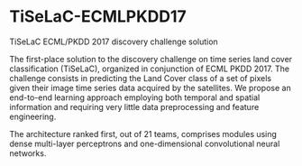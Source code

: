 # TiSeLaC-ECMLPKDD17
TiSeLaC ECML/PKDD 2017 discovery challenge solution

The first-place solution to the discovery challenge on time series land cover classification (TiSeLaC), organized in conjunction of ECML PKDD 2017. The challenge consists in predicting the Land Cover class of a set of pixels given their image time series data acquired by the satellites. We propose an end-to-end learning approach employing both temporal and spatial information and requiring very little data preprocessing and feature engineering. 

The architecture ranked first, out of 21 teams, comprises modules using dense multi-layer perceptrons and one-dimensional convolutional neural networks. 
